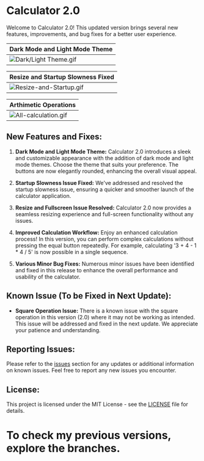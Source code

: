 # Calculator 2.0

Welcome to Calculator 2.0! This updated version brings several new features, improvements, and bug fixes for a better user experience.

| Dark Mode and Light Mode Theme |
| --- |
| ![Dark/Light Theme.gif](https://i.postimg.cc/QM9PGqjG/theme.gif) |

| Resize and Startup Slowness Fixed |
| --- |
| ![Resize-and-Startup.gif](https://i.postimg.cc/wMNXLWnw/Resize-and-Startup.gif) |

| Arthimetic Operations |
| --- |
| ![All-calculation.gif](https://i.postimg.cc/ydSY8FCh/All-calculation.gif) |

## New Features and Fixes:

1. **Dark Mode and Light Mode Theme:**
   Calculator 2.0 introduces a sleek and customizable appearance with the addition of dark mode and light mode themes. Choose the theme that suits your preference. The buttons are now elegantly rounded, enhancing the overall visual appeal.

2. **Startup Slowness Issue Fixed:**
   We've addressed and resolved the startup slowness issue, ensuring a quicker and smoother launch of the calculator application.

3. **Resize and Fullscreen Issue Resolved:**
   Calculator 2.0 now provides a seamless resizing experience and full-screen functionality without any issues.

4. **Improved Calculation Workflow:**
   Enjoy an enhanced calculation process! In this version, you can perform complex calculations without pressing the equal button repeatedly. For example, calculating '3 + 4 - 1 * 4 / 5' is now possible in a single sequence.

5. **Various Minor Bug Fixes:**
   Numerous minor issues have been identified and fixed in this release to enhance the overall performance and usability of the calculator.

## Known Issue (To be Fixed in Next Update):

- **Square Operation Issue:**
  There is a known issue with the square operation in this version (2.0) where it may not be working as intended. This issue will be addressed and fixed in the next update. We appreciate your patience and understanding.

## Reporting Issues:
Please refer to the [issues](https://github.com/mohamedshahilshajahan/Calculator/issues) section for any updates or additional information on known issues. Feel free to report any new issues you encounter.

## License:
This project is licensed under the MIT License - see the [LICENSE](LICENSE) file for details.

# **To check my previous versions, explore the branches.**
